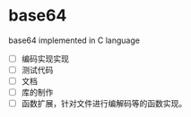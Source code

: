 # base64
base64 implemented in C language

- [ ] 编码实现实现
- [ ] 测试代码
- [ ] 文档 
- [ ] 库的制作
- [ ] 函数扩展，针对文件进行编解码等的函数实现。
